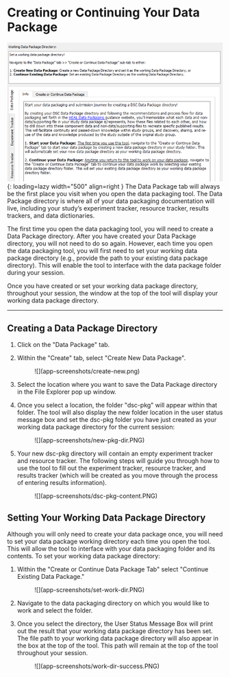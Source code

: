 # Creating or Continuing Your Data Package

![](app-screenshots/data-pkg-tab.PNG){: loading=lazy width="500" align=right } The Data Package tab will always be the first place you visit when you open the data packaging tool. The Data Package directory is where all of your data packaging documentation will live, including your study’s experiment tracker, resource tracker, results trackers, and data dictionaries.   


The first time you open the data packaging tool, you will need to create a Data Package directory. After you have created your Data Package directory, you will not need to do so again. However, each time you open the data packaging tool, you will first need to set your working data package directory (e.g., provide the path to your existing data package directory). This will enable the tool to interface with the data package folder during your session. 

Once you have created or set your working data package directory, throughout your session, the window at the top of the tool will display your working data package directory.

***
## Creating a Data Package Directory

1. Click on the "Data Package" tab. 
2. Within the "Create" tab, select "Create New Data Package".

    <figure markdown>
        ![](app-screenshots/create-new.png)
        <figcaption></figcaption>
    </figure>

3. Select the location where you want to save the Data Package directory in the File Explorer pop up window.
4. Once you select a location, the folder "dsc-pkg" will appear within that folder. The tool will also display the new folder location in the user status message box and set the dsc-pkg folder you have just created as your working data package directory for the current session:

    <figure markdown>
        ![](app-screenshots/new-pkg-dir.PNG)
        <figcaption></figcaption>
    </figure>

5. Your new dsc-pkg directory will contain an empty experiment tracker and resource tracker. The following steps will guide you through how to use the tool to fill out the experiment tracker, resource tracker, and results tracker (which will be created as you move through the process of entering results information).

    <figure markdown>
        ![](app-screenshots/dsc-pkg-content.PNG)
        <figcaption></figcaption>
    </figure>

## Setting Your Working Data Package Directory

Although you will only need to create your data package once, you will need to set your data package working directory each time you open the tool. This will allow the tool to interface with your data packaging folder and its contents. To set your working data package directory:

1. Within the "Create or Continue Data Package Tab" select "Continue Existing Data Package."

    <figure markdown>
        ![](app-screenshots/set-work-dir.PNG)
        <figcaption></figcaption>
    </figure>

2. Navigate to the data packaging directory on which you would like to work and select the folder.
3. Once you select the directory, the User Status Message Box will print out the result that your working data package directory has been set. The file path to your working data package directory will also appear in the box at the top of the tool. This path will remain at the top of the tool throughout your session.

    <figure markdown>
        ![](app-screenshots/work-dir-success.PNG)
        <figcaption></figcaption>
    </figure>